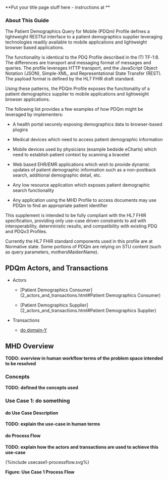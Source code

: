 
**Put your title page stuff here - instructions at **

### About This Guide

The Patient Demographics Query for Mobile (PDQm) Profile defines a
lightweight RESTful interface to a patient demographics supplier
leveraging technologies readily available to mobile applications and
lightweight browser based applications.

The functionality is identical to the PDQ Profile described in the ITI
TF-1:8. The differences are transport and messaging format of messages
and queries. The profile leverages HTTP transport, and the JavaScript
Object Notation (JSON), Simple-XML, and Representational State Transfer
(REST). The payload format is defined by the HL7 FHIR draft standard.

Using these patterns, the PDQm Profile exposes the functionality of a
patient demographics supplier to mobile applications and lightweight
browser applications.

The following list provides a few examples of how PDQm might be
leveraged by implementers:

-   A health portal securely exposing demographics data to browser-based
    plugins

-   Medical devices which need to access patient demographic information

-   Mobile devices used by physicians (example bedside eCharts) which
    need to establish patient context by scanning a bracelet

-   Web based EHR/EMR applications which wish to provide dynamic updates
    of patient demographic information such as a non-postback search,
    additional demographic detail, etc.

-   Any low resource application which exposes patient demographic
    search functionality

-   Any application using the MHD Profile to access documents may use
    PDQm to find an appropriate patient identifier

This supplement is intended to be fully compliant with the HL7 FHIR
specification, providing only use-case driven constraints to aid with
interoperability, deterministic results, and compatibility with existing
PDQ and PDQv3 Profiles.

Currently the HL7 FHIR standard components used in this profile are at
Normative state. Some portions of PDQm are relying on STU content (such
as query parameters, mothersMaidenName).

## PDQm Actors, and Transactions

* Actors

  - [Patient Demographics Consumer](2_actors_and_transactions.html#Patient Demographics Consumer)

  - [Patient Demographics Supplier](2_actors_and_transactions.html#Patient Demographics Supplier)

* Transactions

  - [do domain-Y](domain-Y.html)

## MHD Overview
**TODO: overview in human workflow terms of the problem space intended to be resolved**

### Concepts
**TODO: defined the concepts used**

### Use Case 1: do something

#### do Use Case Description

**TODO: explain the use-case in human terms**

#### do Process Flow
**TODO: explain how the actors and transactions are used to achieve this use-case**

<div>
{%include usecase1-processflow.svg%}
</div>

<div style="clear: left"/>

**Figure: Use Case 1 Process Flow**
